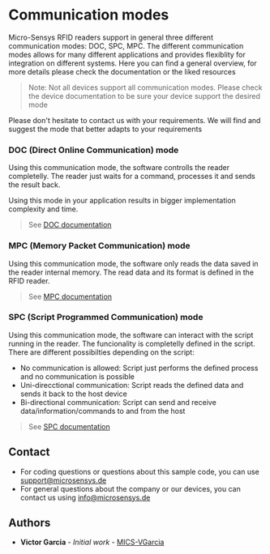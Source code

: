 # Communication modes
Micro-Sensys RFID readers support in general three different communication modes: DOC, SPC, MPC.
The different communication modes allows for many different applications and provides flexiblity for integration on different systems. Here you can find a general overview, for more details please check the documentation or the liked resources
> Note: Not all devices support all communication modes. Please check the device documentation to be sure your device support the desired mode

Please don't hesitate to contact us with your requirements. We will find and suggest the mode that better adapts to your requirements

### DOC (Direct Online Communication) mode
Using this communication mode, the software controlls the reader completelly. The reader just waits for a command, processes it and sends the result back.

Using this mode in your application results in bigger implementation complexity and time.
> See [DOC documentation](doc)

### MPC (Memory Packet Communication) mode
Using this communication mode, the software only reads the data saved in the reader internal memory. The read data and its format is defined in the RFID reader.
> See [MPC documentation](mpc)

### SPC (Script Programmed Communication) mode
Using this communication mode, the software can interact with the script running in the reader. The funcionality is completelly defined in the script. There are different possibilties depending on the script:
* No communication is allowed: Script just performs the defined process and no communication is possible
* Uni-direcctional communication: Script reads the defined data and sends it back to the host device
* Bi-directional communication: Script can send and receive data/information/commands to and from the host
> See [SPC documentation](spc)

## Contact
* For coding questions or questions about this sample code, you can use [support@microsensys.de](mailto:support@microsensys.de)
* For general questions about the company or our devices, you can contact us using [info@microsensys.de](mailto:info@microsensys.de)

## Authors

* **Victor Garcia** - *Initial work* - [MICS-VGarcia](https://github.com/MICS-VGarcia/)
